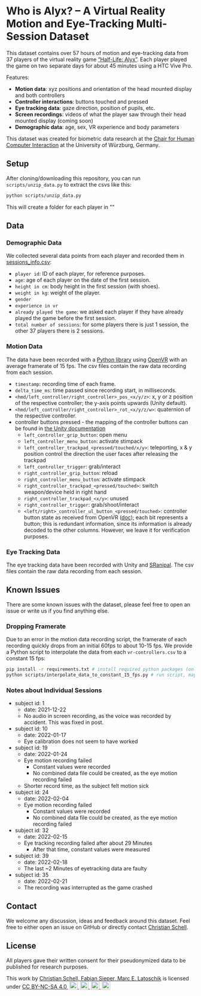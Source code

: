 # Who is Alyx? – A Virtual Reality Motion and Eye-Tracking Multi-Session Dataset

This dataset contains over 57 hours of motion and eye-tracking data from 37 players of the virtual reality game [“Half-Life: Alyx”](https://www.half-life.com/en/alyx). Each player played the game on two separate days for about 45 minutes using a HTC Vive Pro.

Features:

- **Motion data**: xyz positions and orientation of the head mounted display and both controllers
- **Controller interactions**: buttons touched and pressed
- **Eye tracking data**: gaze direction, position of pupils, etc.
- **Screen recordings**: videos of what the player saw through their head mounted display (coming soon)
- **Demographic data**: age, sex, VR experience and body parameters

This dataset was created for biometric data research at the [Chair for Human Computer Interaction](https://hci.uni-wuerzburg.de/) at the University of Würzburg, Germany.

## Setup

After cloning/downloading this repository, you can run `scripts/unzip_data.py` to extract the csvs like this:

```bash
python scripts/unzip_data.py
```

This will create a folder for each player in ""

## Data

### Demographic Data

We collected several data points from each player and recorded them in [sessions_info.csv](sessions_info.csv):

- `player id`: ID of each player, for reference purposes.
- `age`: age of each player on the date of the first session.
- `height in cm`: body height in the first session (with shoes).
- `weight in kg`: weight of the player.
- `gender`
- `experience in vr`
- `already played the game`: we asked each player if they have already played the game before the first session.
- `total number of sessions`: for some players there is just 1 session, the other 37 players there is 2 sessions.

### Motion Data

The data have been recorded with a [Python library](https://github.com/tianshengs/SteamVR_Tracking) using [OpenVR](https://github.com/ValveSoftware/openvr) with an average framerate of 15 fps. The csv files contain the raw data recording from each session.

- `timestamp`: recording time of each frame.
- `delta_time_ms`: time passed since recording start, in milliseconds.
- `<hmd/left_controller/right_controller>_pos_<x/y/z>`: x, y or z position of the respective controller; the y-axis points upwards (Unity default).
- `<hmd/left_controller/right_controller>_rot_<x/y/z/w>`: quaternion of the respective controller.
- controller buttons pressed - the mapping of the controller buttons can be found in [the Unity documentation](https://docs.unity3d.com/2018.4/Documentation/Manual/OpenVRControllers.html)
    - `left_controller_grip_button`: open menu
    - `left_controller_menu_button`: activate stimpack
    - `left_controller_trackpad_<pressed/touched/x/y>`: teleporting, x & y position control the direction the user faces after releasing the trackpad
    - `left_controller_trigger`: grab/interact
    - `right_controller_grip_button`: reload
    - `right_controller_menu_button`: activate stimpack
    - `right_controller_trackpad_<pressed/touched>`: switch weapon/device held in right hand
    - `right_controller_trackpad_<x/y>`: unused
    - `right_controller_trigger`: grab/shoot/interact
    - `<left/right>_controller_ul_button_<pressed/touched>`: controller button state as received from OpenVR ([doc](https://github.com/ValveSoftware/openvr/wiki/IVRSystem::GetControllerState)); each bit represents a button; this is redundant information, since its information is already decoded to the other columns. However, we leave it for verification purposes.

### Eye Tracking Data

The eye tracking data have been recorded with Unity and [SRanipal](https://forum.vive.com/topic/5642-sranipal-getting-started-steps/). The csv files contain the raw data recording from each session.

## Known Issues

There are some known issues with the dataset, please feel free to open an issue or write us if you find anything else.

### Dropping Framerate

Due to an error in the motion data recording script, the framerate of each recording quickly drops from an initial 60fps to about 10-15 fps. We provide a Python script to interpolate the data from each `vr-controllers.csv` to a constant 15 fps:

```bash
pip install -r requirements.txt # install required python packages (only required once for setup)
python scripts/interpolate_data_to_constant_15_fps.py # run script, may take a while
```

### Notes about Individual Sessions

- subject id: 1
    - date: 2021-12-22
    - No audio in screen recording, as the voice was recorded by accident. This was fixed in post.
- subject id: 10
    - date: 2022-01-17
    - Eye calibration does not seem to have worked
- subject id: 19
    - date: 2022-01-24
    - Eye motion recording failed
        - Constant values were recorded
        - No combined data file could be created, as the eye motion recording failed
    - Shorter record time, as the subject felt motion sick
- subject id: 24
    - date: 2022-02-04
    - Eye motion recording failed
        - Constant values were recorded
        - No combined data file could be created, as the eye motion recording failed
- subject id: 32
    - date: 2022-02-15
    - Eye tracking recording failed after about 29 Minutes
        - After that time, constant values were measured
- subject id: 39
    - date: 2022-02-18
    - The last ~2 Minutes of eyetracking data are faulty
- subject id: 35
    - date: 2022-02-21
    - The recording was interrupted as the game crashed
    

## Contact

We welcome any discussion, ideas and feedback around this dataset. Feel free to either open an issue on GitHub or directly contact [Christian Schell](mailto:christian.schell@uni-wuerzburg.de).

## License

All players gave their written consent for their pseudonymized data to be published for research purposes.

<p xmlns:cc="http://creativecommons.org/ns#">
  This work by <a rel="cc:attributionURL dct:creator" property="cc:attributionName" href="https://www.hci.uni-wuerzburg.de">Christian Schell, Fabian Sieper, Marc E. Latoschik</a> is
  licensed under <a href="http://creativecommons.org/licenses/by-nc-sa/4.0/?ref=chooser-v1" target="_blank" rel="license noopener noreferrer" style="display:inline-block;">CC BY-NC-SA 4.0
  <img style="height:22px!important;margin-left:3px;vertical-align:text-bottom;" src="https://mirrors.creativecommons.org/presskit/icons/cc.svg?ref=chooser-v1">
  <img style="height:22px!important;margin-left:3px;vertical-align:text-bottom;" src="https://mirrors.creativecommons.org/presskit/icons/by.svg?ref=chooser-v1">
  <img style="height:22px!important;margin-left:3px;vertical-align:text-bottom;" src="https://mirrors.creativecommons.org/presskit/icons/nc.svg?ref=chooser-v1">
  <img style="height:22px!important;margin-left:3px;vertical-align:text-bottom;" src="https://mirrors.creativecommons.org/presskit/icons/sa.svg?ref=chooser-v1"></a>
</p>
